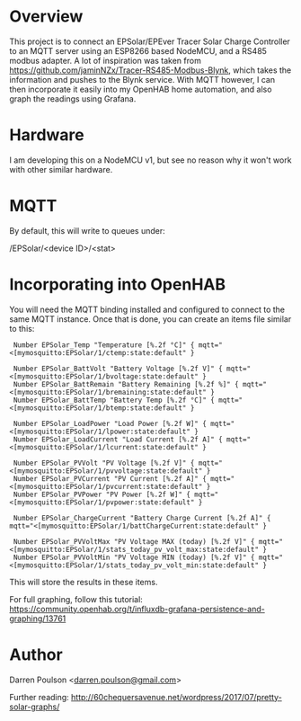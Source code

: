 # Overview 

This project is to connect an EPSolar/EPEver Tracer Solar Charge Controller to an MQTT server using an ESP8266 based NodeMCU, and a RS485 modbus adapter. A lot of inspiration was taken from https://github.com/jaminNZx/Tracer-RS485-Modbus-Blynk, which takes the information and pushes to the Blynk service. With MQTT however, I can then incorporate it easily into my OpenHAB home automation, and also graph the readings using Grafana.

# Hardware
I am developing this on a NodeMCU v1, but see no reason why it won't work with other similar hardware.

# MQTT
By default, this will write to queues under:

/EPSolar/\<device ID\>/\<stat\>

# Incorporating into OpenHAB

You will need the MQTT binding installed and configured to connect to the same MQTT instance. Once that is done, you can create an items file similar to this:

     Number EPSolar_Temp "Temperature [%.2f °C]" { mqtt="<[mymosquitto:EPSolar/1/ctemp:state:default" }

     Number EPSolar_BattVolt "Battery Voltage [%.2f V]" { mqtt="<[mymosquitto:EPSolar/1/bvoltage:state:default" }
     Number EPSolar_BattRemain "Battery Remaining [%.2f %]" { mqtt="<[mymosquitto:EPSolar/1/bremaining:state:default" }
     Number EPSolar_BattTemp "Battery Temp [%.2f °C]" { mqtt="<[mymosquitto:EPSolar/1/btemp:state:default" }

     Number EPSolar_LoadPower "Load Power [%.2f W]" { mqtt="<[mymosquitto:EPSolar/1/lpower:state:default" }
     Number EPSolar_LoadCurrent "Load Current [%.2f A]" { mqtt="<[mymosquitto:EPSolar/1/lcurrent:state:default" }

     Number EPSolar_PVVolt "PV Voltage [%.2f V]" { mqtt="<[mymosquitto:EPSolar/1/pvvoltage:state:default" }
     Number EPSolar_PVCurrent "PV Current [%.2f A]" { mqtt="<[mymosquitto:EPSolar/1/pvcurrent:state:default" }
     Number EPSolar_PVPower "PV Power [%.2f W]" { mqtt="<[mymosquitto:EPSolar/1/pvpower:state:default" }

     Number EPSolar_ChargeCurrent "Battery Charge Current [%.2f A]" { mqtt="<[mymosquitto:EPSolar/1/battChargeCurrent:state:default" }

     Number EPSolar_PVVoltMax "PV Voltage MAX (today) [%.2f V]" { mqtt="<[mymosquitto:EPSolar/1/stats_today_pv_volt_max:state:default" }
     Number EPSolar_PVVoltMin "PV Voltage MIN (today) [%.2f V]" { mqtt="<[mymosquitto:EPSolar/1/stats_today_pv_volt_min:state:default" }

This will store the results in these items. 

For full graphing, follow this tutorial: https://community.openhab.org/t/influxdb-grafana-persistence-and-graphing/13761

# Author

Darren Poulson \<darren.poulson@gmail.com\>

Further reading: http://60chequersavenue.net/wordpress/2017/07/pretty-solar-graphs/


